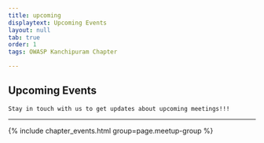 ```yaml
---
title: upcoming
displaytext: Upcoming Events
layout: null
tab: true
order: 1
tags: OWASP Kanchipuram Chapter 

---
```


## Upcoming Events

```Stay in touch with us to get updates about upcoming meetings!!!``` 
<hr>



{% include chapter_events.html group=page.meetup-group %}
